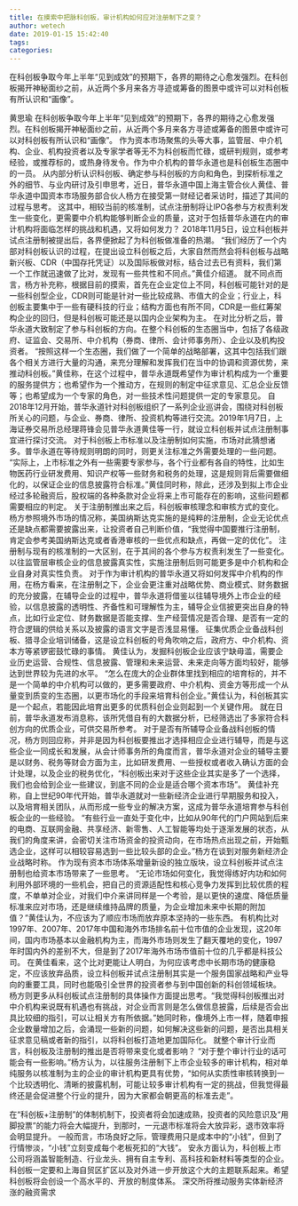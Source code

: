 ```yaml
---
title: 在摸索中把脉科创板，审计机构如何应对注册制下之变？
author: wetech
date: 2019-01-15 15:42:40
tags: 
categories: 
---
```

在科创板争取今年上半年“见到成效”的预期下，各界的期待之心愈发强烈。在科创板揭开神秘面纱之前，从近两个多月来各方寻迹或筹备的图景中或许可以对科创板有所认识和“画像”。
<!-- more -->
黄思瑜
在科创板争取今年上半年“见到成效”的预期下，各界的期待之心愈发强烈。在科创板揭开神秘面纱之前，从近两个多月来各方寻迹或筹备的图景中或许可以对科创板有所认识和“画像”。
作为资本市场聚焦的头等大事，监管层、中介机构、企业、机构投资者以及专家学者等无不为科创板而忙碌，或研判规则，或参考经验，或推荐标的，或热身待发令。作为中介机构的普华永道也是科创板生态圈中的一员。
从内部分析认识科创板、确定参与科创板的方向和角色，到探析标准之外的细节、与业内研讨及引申思考，近日，普华永道中国上海主管合伙人黄佳、普华永道中国资本市场服务部合伙人杨方在接受第一财经记者采访时，描述了其间的过程与思考。
这其中，相较当前的核准制，试点注册制将让IPO各参与方权责利发生一些变化，更需要中介机构能够判断企业的质量，这对于包括普华永道在内的审计机构将面临怎样的挑战和机遇，又将如何发力？
2018年11月5日，设立科创板并试点注册制被提出后，各界便掀起了为科创板做准备的热潮。
“我们经历了一个内部对科创板认识的过程，在提出设立科创板之后，大家自然而然会将科创板与战略新兴板、CDR（中国存托凭证）以及国际板做对标，结合过去已有资料，我们第一个工作就迅速做了比对，发现有一些共性和不同点。”黄佳介绍道。
就不同点而言，杨方补充称，根据目前的摸索，首先在企业定位上不同，科创板可能针对的是一些科创型企业，CDR则可能是针对一些比较成熟、市值大的企业；行业上，科创板主要集中于一些有硬科技的行业；结构方面也有所不同，CDR是一些红筹架构企业的回归，但是科创板可能还是以国内企业架构为主。
在对比分析之后，普华永道大致制定了参与科创板的方向。在整个科创板的生态圈当中，包括了各级政府、证监会、交易所、中介机构（券商、律所、会计师事务所）、企业以及机构投资者。
“按照这样一个生态圈，我们做了一个简单的战略部署，这其中包括我们跟各个相关方进行大量的沟通，来充分理解和发挥我们在当中的协调和资源优势，来推动科创板。”黄佳称，在这个过程中，普华永道既希望作为审计机构成为一个重要的服务提供方；也希望作为一个推动方，在规则的制定中征求意见、汇总企业反馈等；也希望成为一个专家的角色，对一些技术性问题提供一定的专家意见。
自2018年12月开始，普华永道针对科创板组织了一系列企业巡讲会，围绕对科创板所关心的问题，与企业、券商、律所、投资机构等进行交流。2019年1月7日，上海证券交易所总经理蒋锋会见普华永道黄佳等一行，就设立科创板并试点注册制事宜进行探讨交流。
对于科创板上市标准以及注册制如何实施，市场对此猜想诸多。普华永道在等待规则明朗的同时，则更关注标准之外需要处理的一些问题。
“实际上，上市标准之外有一些需要专家参与，各个行业都有各自的特性，比如生物医药行业研发费用、知识产权等一些财务和税务的处理，这是规则背后需要做细化的，以保证企业的信息披露符合标准。”黄佳同时称，除此，还涉及到拟上市企业经过多轮融资后，股权端的各种条款对企业将来上市可能存在的影响，这些问题都需要相应的判定。
关于注册制推出来之后，科创板审核理念和审核方式的变化。杨方参照境外市场的情况称，美国纳斯达克实施的是纯粹的注册制，企业无论优点还是缺点都需要披露出来，让投资者自己判断价值，“我觉得中国要推行注册制，肯定会参考美国纳斯达克或者香港审核的一些优点和缺点，再做一定的优化”。
注册制与现有的核准制的一大区别，在于其间的各个参与方权责利发生了一些变化。以往监管层审核企业的信息披露真实性，实施注册制后则可能更多是中介机构和企业自身对真实性负责。
对于作为审计机构的普华永道又将如何发挥中介机构的作用，在杨方看来，在注册制之下，企业会更注重对战略优势、商业模式、财务数据的充分披露，在辅导企业的过程中，普华永道将借鉴以往辅导境外上市企业的经验，以信息披露的透明性、齐备性和可理解性为主，辅导企业信披更突出自身的特点，比如行业定位、财务数据是否能支撑、生产经营情况是否合理、是否有一定的符合逻辑的供给关系以及披露的语言文字是否浅显易懂。
征集优质企业备战科创板、猎寻企业培训储备，这是设立科创板的号角吹响之后，政府方、中介机构、资本方等紧锣密鼓忙碌的事情。
黄佳认为，发掘科创板企业应该宁缺毋滥，需要企业历史运营、合规性、信息披露、管理和未来运营、未来走向等方面均较好，能够达到世界较为先进的水平。
“怎么在庞大的企业群体里找到相应的培育标的，并不是一个简单的中介机构可以做的，更多需要政府、中介机构、资金方等形成一个从量变到质变的生态圈，以更市场化的手段来培育科创企业。”黄佳认为，科创板其实是一个起点，若能因此培育出更多的优质科创企业则起到一个关键作用。
就在日前，普华永道发布消息称，该所凭借自有的大数据分析，已经筛选出了多家符合科创方向的优质企业，可供交易所参考。
对于是否有所辅导企业备战科创板的情况，杨方则回应称，并非是因为科创板要推出才选择相应企业进行辅导，而是与这些企业一同成长和发展，从会计师事务所的角度而言，普华永道对企业的辅导主要是以财务、税务等财会方面为主，比如研发费用、一些授权或者收入确认方面的会计处理，以及企业的税务优化，“科创板出来对于这些企业其实是多了一个选择，我们也会给到企业一些建议，到底不同的企业是适合哪个资本市场”。
黄佳补充称，自上世纪90年代开始，普华永道就对一些新经济企业进行早期服务和投入，以及培育相关团队，从而形成一些专业的解决方案，这成为普华永道培育参与科创板企业的一些经验。
“有些行业一直处于变化中，比如从90年代的门户网站到后来的电商、互联网金融、共享经济、新零售、人工智能等均处于逐渐发展的状态，从我们的角度来讲，会密切关注市场资金的投资动向，在市场热点出现之前，开始甄选企业，这样可以相较容易选到一些比较头部的企业。”杨方在谈到对服务新经济企业战略时称。
作为现有资本市场体系增量新设的独立版块，设立科创板并试点注册制也给资本市场带来了一些思考。
“无论市场如何变化，我觉得练好内功和如何利用外部环境的一些机会，把自己的资源适配性和核心竞争力发挥到比较优质的程度，不单单对企业，对我们中介来讲同样是一个考验，是以更快的速度、降低质量标准来应对市场，还是继续维持品牌的质量，为企业增加未来中长期的附加值？”黄佳认为，不应该为了顺应市场而放弃原本坚持的一些东西。
有机构比对1997年、2007年、2017年中国和海外市场排名前十位市值的企业发现，这20年间，国内市场基本以金融机构为主，而海外市场则发生了翻天覆地的变化，1997年时国内外的差别不大，但是到了2017年海外市场市值前十位的几乎都是科技公司。
在黄佳看来，这个比对更能让人明白，为何应该考虑中长期市场的健康稳定，不应该放弃品质，设立科创板并试点注册制其实是一个服务国家战略和产业导向的重要工具，同时也能吸引全世界的投资者参与到中国创新的科创领域板块。
杨方则更多从科创板试点注册制的具体操作方面提出思考。“我觉得科创板推出对中介机构来说既有机遇也有挑战，对企业而言则是怎么做信息披露，后续是否会出具比较细的指引，可以让相关方有所依据。”她同时称，像境外上市一样，随着申报企业数量增加之后，会涌现一些新的问题，如何解决这些新的问题，是否出具相关征求意见稿或者新的指引，以将科创板打造地更加国际化。
就整个审计行业而言，科创板及注册制的推出是否将带来变化或者影响？
“对于整个审计行业的话可能会有一些影响。”杨方认为，以往服务注册制下上市企业较多的审计机构，相对单纯服务以核准制为主的企业的审计机构更具有优势，“如何从实质性审核转换到一个比较透明化、清晰的披露机制，可能让较多审计机构有一定的挑战，但我觉得最终还是会促进整个行业的提升，因为大家都会朝更高的标准去走”。
 
 
在“科创板+注册制”的体制机制下，投资者将会加速成熟，投资者的风险意识及“用脚投票”的能力将会大幅提升，到那时，一元退市标准将会大放异彩，退市效率将会明显提升。
一般而言，市场良好之际，管理费用只是成本中的“小钱”，但到了行情惨淡，“小钱”立刻变成每个老板死扣的“大钱”。
安永方面认为，科创板上市公司将涵盖智能制造、行业龙头、拥有自主专利、高科技和新材料等类型的企业。
科创板一定要和上海自贸区扩区以及对外进一步开放这个大的主题联系起来。希望科创板将会创设一个高水平的、开放的制度体系。
深交所将推动服务实体新经济涨的融资需求
